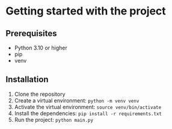# Getting started with the project

## Prerequisites
- Python 3.10 or higher
- pip
- venv

## Installation
1. Clone the repository
2. Create a virtual environment: `python -m venv venv`
3. Activate the virtual environment: `source venv/bin/activate`
4. Install the dependencies: `pip install -r requirements.txt`
5. Run the project: `python main.py`
